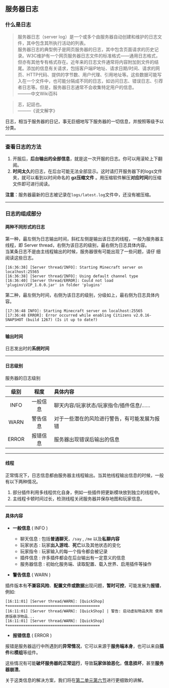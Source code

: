 ## 服务器日志

### 什么是日志

>服务器日志（server log）是一个或多个由服务器自动创建和维护的日志文件，其中包含其所执行活动的列表。  
>服务器日志的典型例子是网页服务器的日志，其中包含页面请求的历史记录。W3C维护有一个网页服务器日志文件的标准格式——通用日志格式，但亦有其他专有格式存在。近年来的日志文件通常将内容附加到文件的结尾。添加的信息有关请求，包括客户端IP地址、请求日期/时间、请求的网页、HTTP代码、提供的字节数、用户代理、引用地址等。这些数据可能写入在一个文件中，也可能分隔成不同的日志，如访问日志、错误日志、引荐者日志等。但是，服务器日志通常不会收集特定用户的信息。  
>———中文Wiki百科  

>志，記誌也。  
>———《说文解字》  

日志，相当于服务器的日记，事无巨细地写下服务器的一切信息，并按照等级予以分类。

---

### 查看日志的方法  
1. 开服后，**后台输出的全部信息**，就是这一次开服的日志。你可以用滚轮上下翻阅。
2. **时间太久**的日志，在后台可能无法全部显示。这时请打开服务器下的logs文件夹，就可以看到以时间命名的 **gz压缩文件** 。用压缩软件解压**对应时间**的压缩文件即可进行阅读。  

**注意**：服务器最新的日志被记录在`logs/latest.log`文件中，还没有被压缩。

---
### 日志的组成部分

#### 两种不同形式的日志

第一种，最左侧为日志输出时间，斜杠左侧是输出该日志的线程，一般为服务器主线程，即 Server thread，右侧为该日志的级别，最右侧为日志具体内容。  
当某条日志不是由主线程输出的时候，服务器很有可能出现了一些问题，请仔    细阅读这些日志。

    [16:36:38] [Server thread/INFO]: Starting Minecraft server on localhost:25565
    [16:36:38] [Server thread/INFO]: Using default channel type
    [16:36:40] [Server thread/ERROR]: Could not load 'plugins\VIP_1.0.0.jar' in folder 'plugins'
  
第二种，最左侧为时间，右侧为该日志的级别，分级如上，最右侧为日志具体内容。

    [17:36:48 INFO]: Starting Minecraft server on localhost:25565
	[17:36:48 ERROR]: Error occurred while enabling Citizens v2.0.16-SNAPSHOT (build 1267) (Is it up to date?)
---
#### 输出时间

日志发出时的**系统时间**

---
#### 日志级别
服务器的日志级别

|级别|程度|具体内容|  
|:---:|:---:|:---|  
|INFO|一般信息|聊天内容/玩家状态/玩家指令/插件信息/……|
|WARN|警告信息|对于一些潜在的风险进行警告，有可能发展为报错|
|ERROR|报错信息|服务器出现错误后输出的信息

---
#### 线程

正常情况下，日志信息都由服务器主线程输出。当其他线程输出信息的时候，一般有以下两种情况。
1. 部分插件利用多线程优化自身，例如一些插件把更新模块放到独立的线程中。
2. 主线程卡顿时间过长，检测线程关闭服务器并保存地图和玩家信息。

---
#### 具体内容  
+ **一般信息** ( INFO )
    + 聊天信息 : 包括**普通聊天**，`/say` , `/me` 以及**私聊内容**
    + 玩家状态 : 玩家**出入游戏**、**死亡**以及其他状态的变化
    + 玩家指令 : 玩家输入的每一个指令都会被记录
    + 插件信息 : 许多插件都会在后台输出有一定意义的信息
    + 服务器信息 : 初始化服务端、读取配置、载入世界、启用插件等操作
 
  
+ **警告信息** ( WARN )   
  
插件版本有**不兼容风险**、**配置文件或数据**出现问题，**暂时可控**，可能发展为**报错**，例如:
  
 
    [16:11:01] [Server thread/WARN]: [QuickShop] +=========================================
    [16:11:01] [Server thread/WARN]: [QuickShop] | 警告: 启动虚拟物品失败 使用原版悬浮物品...
    [16:11:01] [Server thread/WARN]: [QuickShop] +=========================================

+ **报错信息** ( ERROR )  
  
报错是服务器运行中所遇到的**异常情况**，它可以来源于**服务端本身**，也可以来自**插件**和**模组**等组件。

这些情况有可能**破坏服务器的正常运行**，导致**玩家体验恶化**，**信息损坏**，甚至**服务器崩溃**。

关于这类信息的解决方案，我们将在[第二单元第六节](WhatsError.md)进行更细致的讲解。

